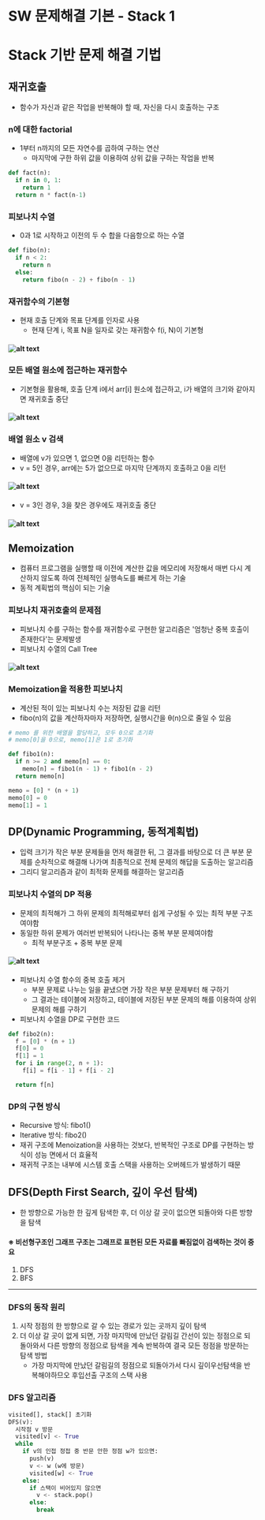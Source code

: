 # SW 문제해결 기본 - Stack 1
# Stack 기반 문제 해결 기법
## 재귀호출
- 함수가 자신과 같은 작업을 반복해야 할 때, 자신을 다시 호출하는 구조
### n에 대한 factorial
- 1부터 n까지의 모든 자연수를 곱하여 구하는 연산
  - 마지막에 구한 하위 값을 이용하여 상위 값을 구하는 작업을 반복
```python
def fact(n):
  if n in 0, 1:
    return 1
  return n * fact(n-1)
```
### 피보나치 수열
- 0과 1로 시작하고 이전의 두 수 합을 다음항으로 하는 수열
```python
def fibo(n):
  if n < 2:
    return n
  else:
    return fibo(n - 2) + fibo(n - 1)
```
### 재귀함수의 기본형
- 현재 호출 단계와 목표 단계를 인자로 사용
  - 현재 단계 i, 목표 N을 일자로 갖는 재귀함수 f(i, N)이 기본형
#### ![alt text](image/image0813-1.png)
### 모든 배열 원소에 접근하는 재귀함수
- 기본형을 활용해, 호출 단계 i에서 arr[i] 원소에 접근하고, i가 배열의 크기와 같아지면 재귀호출 중단
#### ![alt text](image/image0813-2.png)
### 배열 원소 v 검색
- 배열에 v가 있으면 1, 없으면 0을 리턴하는 함수
- v = 5인 경우, arr에는 5가 없으므로 마지막 단계까지 호출하고 0을 리턴
#### ![alt text](image/image0813-3.png)
- v = 3인 경우, 3을 찾은 경우에도 재귀호출 중단
#### ![alt text](image/image0813-4.png)
## Memoization
- 컴퓨터 프로그램을 실행할 때 이전에 계산한 값을 메모리에 저장해서 매번 다시 계산하지 않도록 하여 전체적인 실행속도를 빠르게 하는 기술
- 동적 계획법의 핵심이 되는 기술
### 피보나치 재귀호출의 문제점
- 피보나치 수를 구하는 함수를 재귀함수로 구현한 알고리즘은 '엄청난 중복 호출이 존재한다'는 문제발생
- 피보나치 수열의 Call Tree
#### ![alt text](image/image0813-5.png)
### Memoization을 적용한 피보나치
- 계산된 적이 있는 피보나치 수는 저장된 값을 리턴
- fibo(n)의 값을 계산하자마자 저장하면, 실행시간을 θ(n)으로 줄일 수 있음
```python
# memo 를 위한 배열을 할당하고, 모두 0으로 초기화
# memo[0]을 0으로, memo[1]은 1로 초기화

def fibo1(n):
  if n >= 2 and memo[n] == 0:
    memo[n] = fibo1(n - 1) + fibo1(n - 2)
  return memo[n]

memo = [0] * (n + 1)
memo[0] = 0
memo[1] = 1
```
## DP(Dynamic Programming, 동적계획법)
- 입력 크기가 작은 부분 문제들을 먼저 해결한 뒤, 그 결과를 바탕으로 더 큰 부분 문제를 순차적으로 해결해 나가며 최종적으로 전체 문제의 해답을 도출하는 알고리즘
- 그리디 알고리즘과 같이 최적화 문제를 해결하는 알고리즘
### 피보나치 수열의 DP 적용
- 문제의 최적해가 그 하위 문제의 최적해로부터 쉽게 구성될 수 있는 최적 부분 구조여야함
- 동일한 하위 문제가 여러번 반복되어 나타나는 중복 부분 문제여야함
  - 최적 부분구조 + 중복 부분 문제
#### ![alt text](image/image0813-6.png)
- 피보나치 수열 함수의 중복 호출 제거
  - 부분 문제로 나누는 일을 끝냈으면 가장 작은 부분 문제부터 해 구하기
  - 그 결과는 테이블에 저장하고, 테이블에 저장된 부분 문제의 해를 이용하여 상위 문제의 해를 구하기
- 피보나치 수열을 DP로 구현한 코드
```python
def fibo2(n):
  f = [0] * (n + 1)
  f[0] = 0
  f[1] = 1
  for i in range(2, n + 1):
    f[i] = f[i - 1] + f[i - 2]

  return f[n]
```
### DP의 구현 방식
- Recursive 방식: fibo1()
- Iterative 방식: fibo2()
- 재귀 구조에 Menoization을 사용하는 것보다, 반복적인 구조로 DP를 구현하는 방식이 성능 면에서 더 효율적
- 재귀적 구조는 내부에 시스템 호출 스택을 사용하는 오버헤드가 발생하기 때문
## DFS(Depth First Search, 깊이 우선 탐색)
- 한 방향으로 가능한 한 깊게 탐색한 후, 더 이상 갈 곳이 없으면 되돌아와 다른 방향을 탐색
#### ※ 비선형구조인 그래프 구조는 그래프로 표현된 모든 자료를 빠짐없이 검색하는 것이 중요
1. DFS
2. BFS
---
### DFS의 동작 원리
1. 시작 정점의 한 방향으로 갈 수 있는 경로가 있는 곳까지 깊이 탐색
2. 더 이상 갈 곳이 없게 되면, 가장 마지막에 만났던 갈림길 간선이 있는 정점으로 되돌아와서 다른 방향의 정점으로 탐색을 계속 반복하여 결국 모든 정점을 방문하는 탐색 방법
   - 가장 마지막에 만났던 갈림길의 정점으로 되돌아가서 다시 깊이우선탐색을 반복해야하므오 후입선출 구조의 스택 사용
### DFS 알고리즘
```python
visited[], stack[] 초기화
DFS(v):
  시작점 v 방문
  visited[v] <- True
  while
    if v의 인접 정접 중 반문 안한 정점 w가 있으면:
      push(v)
      v <- w (w에 방문)
      visited[w] <- True
    else:
      if 스택이 비어있지 않으면
        v <- stack.pop()
      else:
        break
```